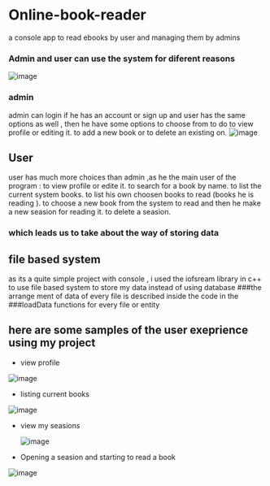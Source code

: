# Online-book-reader
a console app to read ebooks by user and managing them by admins
### Admin and user can use the system for diferent reasons

![image](https://github.com/MOSTAFA-MANSOUR72/Online-book-reader/assets/149438807/2fa52675-2f59-4116-9bb6-3ae3659a7f08)
### admin 
admin can login if he has an account or sign up and user has the same options as well , then he have some options to choose from to do
 to view profile or editing it.
 to add a new book or to delete an existing on.
![image](https://github.com/MOSTAFA-MANSOUR72/Online-book-reader/assets/149438807/a9aaec9c-3ea7-4b56-b442-bba5641c1c80)

## User 
user has much more choices than admin ,as he the main user of the program :
to view profile or edite it.
to search for a book by name.
to list the current system books.
to list his own choosen books to read (books he is reading ).
to choose a new book from the system to read and then he make a new seasion for reading it.
to delete a seasion.
### which leads us to take about the way of storing data 
## file based system
as its a quite simple project with console , i used the iofsream library in c++ to use file based system to store my data instead of using database
###the arrange ment of data of every file is described inside the code in the ###loadData functions for every file or entity
## here are some samples of the user exeprience using my project
- view profile
  
![image](https://github.com/MOSTAFA-MANSOUR72/Online-book-reader/assets/149438807/2eb22c3f-fcba-4332-9e49-91012beb25ee)

- listing current books
  
![image](https://github.com/MOSTAFA-MANSOUR72/Online-book-reader/assets/149438807/8f2d185a-cf46-4702-91ec-66614eecd72f)

- view my seasions
  
  ![image](https://github.com/MOSTAFA-MANSOUR72/Online-book-reader/assets/149438807/aaa04f50-88e7-437f-b1bc-e261490dcc43)
  
- Opening a seasion and starting to read a book
  
![image](https://github.com/MOSTAFA-MANSOUR72/Online-book-reader/assets/149438807/a2484814-56b1-49d6-b551-bdf814714b3a)

